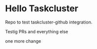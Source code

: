 # Hello Taskcluster

Repo to test taskcluster-github integration.


Testig PRs
and everything else

one more change
